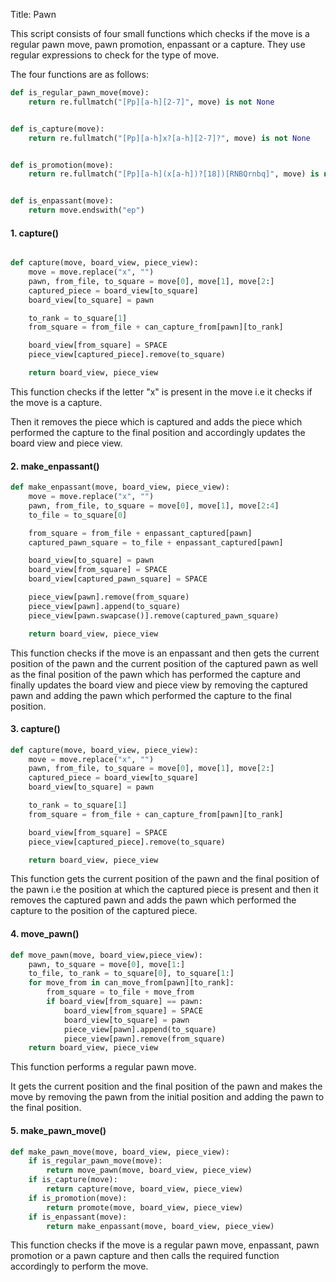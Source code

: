 Title: Pawn

This script consists of four small functions which checks if the move is a regular pawn move, pawn promotion, enpassant or a capture.
They use regular expressions to check for the type of move.

The four functions are as follows:

~~~python
def is_regular_pawn_move(move):
    return re.fullmatch("[Pp][a-h][2-7]", move) is not None


def is_capture(move):
    return re.fullmatch("[Pp][a-h]x?[a-h][2-7]?", move) is not None


def is_promotion(move):
    return re.fullmatch("[Pp][a-h](x[a-h])?[18])[RNBQrnbq]", move) is not None


def is_enpassant(move):
    return move.endswith("ep")
~~~

#### **1. capture()**

~~~python

def capture(move, board_view, piece_view):
    move = move.replace("x", "")
    pawn, from_file, to_square = move[0], move[1], move[2:]
    captured_piece = board_view[to_square]
    board_view[to_square] = pawn

    to_rank = to_square[1]
    from_square = from_file + can_capture_from[pawn][to_rank]

    board_view[from_square] = SPACE
    piece_view[captured_piece].remove(to_square)

    return board_view, piece_view
~~~

This function checks if the letter "x" is present in the move i.e it checks if the move is a capture.

Then it removes the piece which is captured and adds the piece which performed the capture to the final position and accordingly updates the board view and piece view.

#### **2. make_enpassant()**

~~~python
def make_enpassant(move, board_view, piece_view):
    move = move.replace("x", "")
    pawn, from_file, to_square = move[0], move[1], move[2:4]
    to_file = to_square[0]

    from_square = from_file + enpassant_captured[pawn]
    captured_pawn_square = to_file + enpassant_captured[pawn]

    board_view[to_square] = pawn
    board_view[from_square] = SPACE
    board_view[captured_pawn_square] = SPACE

    piece_view[pawn].remove(from_square)
    piece_view[pawn].append(to_square)
    piece_view[pawn.swapcase()].remove(captured_pawn_square)

    return board_view, piece_view
~~~

This function checks if the move is an enpassant and then gets the current position of the pawn and the current position of the captured pawn as well as the final position of the pawn which has performed the capture and finally updates the board view and piece view by removing the captured pawn and adding the pawn which performed the capture to the final position.

#### **3. capture()**

~~~python
def capture(move, board_view, piece_view):
    move = move.replace("x", "")
    pawn, from_file, to_square = move[0], move[1], move[2:]
    captured_piece = board_view[to_square]
    board_view[to_square] = pawn

    to_rank = to_square[1]
    from_square = from_file + can_capture_from[pawn][to_rank]

    board_view[from_square] = SPACE
    piece_view[captured_piece].remove(to_square)

    return board_view, piece_view
~~~

This function gets the current position of the pawn and the final position of the pawn i.e the position at which the captured piece is present and then it removes the captured pawn and adds the pawn which performed the capture to the position of the captured piece.

#### **4. move_pawn()**

~~~python
def move_pawn(move, board_view,piece_view):
    pawn, to_square = move[0], move[1:]
    to_file, to_rank = to_square[0], to_square[1:]
    for move_from in can_move_from[pawn][to_rank]:
        from_square = to_file + move_from
        if board_view[from_square] == pawn:
            board_view[from_square] = SPACE
            board_view[to_square] = pawn
            piece_view[pawn].append(to_square)
            piece_view[pawn].remove(from_square)
    return board_view, piece_view
~~~
This function performs a regular pawn move.

It gets the current position and the final position of the pawn and makes the move by removing the pawn from the initial position and adding the pawn to the final position.

#### **5. make_pawn_move()**

~~~python
def make_pawn_move(move, board_view, piece_view):
    if is_regular_pawn_move(move):
        return move_pawn(move, board_view, piece_view)
    if is_capture(move):
        return capture(move, board_view, piece_view)
    if is_promotion(move):
        return promote(move, board_view, piece_view)
    if is_enpassant(move):
        return make_enpassant(move, board_view, piece_view)
~~~

This function checks if the move is a regular pawn move, enpassant, pawn promotion or a pawn capture and then calls the required function accordingly to perform the move.


